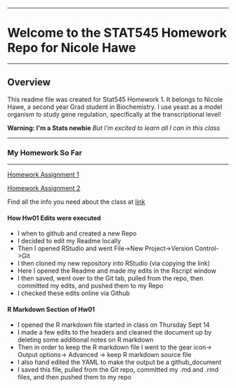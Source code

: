 ***
# Welcome to the STAT545 Homework Repo for Nicole Hawe
***


## Overview

This readme file was created for Stat545 Homework 1. It belongs to Nicole Hawe, a second year Grad student in Biochemistry. I use yeast as a model organism to study gene regulation, specifically at the transcriptional level!

**Warning: I'm a Stats newbie**
*But I'm excited to learn all I can in this class* 

***
### My Homework So Far
***
[Homework Assignment 1](https://github.com/nicolehawe/STAT545-HW-Hawe-Nicole/tree/master/HW01)

[Homework Assignment 2](https://github.com/nicolehawe/STAT545-HW-Hawe-Nicole/tree/master/HW02)



Find all the info you need about the class at [link](http://stat545.com/index.html)

#### How Hw01 Edits were executed

- I when to github and created a new Repo
- I decided to edit my Readme locally
- Then I opened RStudio and went File->New Project->Version Control->Git
- I then cloned my new repository into RStudio (via copying the link)
- Here I opened the Readme and made my edits in the Rscript window
- I then saved, went over to the Git tab, pulled from the repo, then committed my edits, and pushed them to my Repo 
- I checked these edits online via Github

#### R Markdown Section of Hw01

- I opened the R markdown file started in class on Thursday Sept 14
- I made a few edits to the headers and cleaned the document up by deleting some additional notes on R markdown
- Then in order to keep the R markdown file I went to the gear icon-> Output options-> Advanced -> keep R markdown source file
- I also hand edited the YAML to make the output be a github_document
- I saved this file, pulled from the Git repo, committed my .md and .rmd files, and then pushed them to my repo
